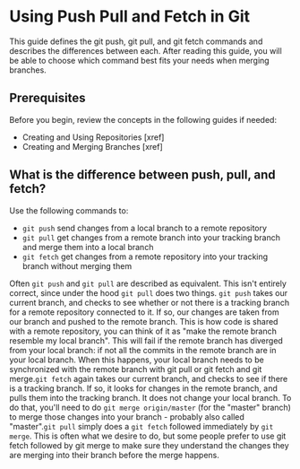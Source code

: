 # Using Push Pull and Fetch in Git
 This guide defines the git push, git pull, and git fetch commands and describes the differences between each. After reading this guide, you will be able to choose which command best fits your needs when merging branches.
## Prerequisites
Before you begin, review the concepts in the following guides if needed:
- Creating and Using Repositories [xref]
- Creating and Merging Branches [xref]
 ## What is the difference between push, pull, and fetch?
Use the following commands to:
 - `git push` send changes from a local branch to a remote repository
 - `git pull` get changes from a remote branch into your tracking branch and merge them into a local branch
 - `git fetch` get changes from a remote repository into your tracking branch without merging them

 Often `git push` and `git pull` are described as equivalent. This isn't entirely correct, since under the hood `git pull` does two things. `git push` takes our current branch, and checks to see whether or not there is a tracking branch for a remote repository connected to it. If so, our changes are taken from our branch and pushed to the remote branch. This is how code is shared with a remote repository, you can think of it as "make the remote branch resemble my local branch". This will fail if the remote branch has diverged from your local branch: if not all the commits in the remote branch are in your local branch. When this happens, your local branch needs to be synchronized with the remote branch with git pull or git fetch and git merge.`git fetch` again takes our current branch, and checks to see if there is a tracking branch. If so, it looks for changes in the remote branch, and pulls them into the tracking branch. It does not change your local branch. To do that, you'll need to do `git merge origin/master` (for the "master" branch) to merge those changes into your branch - probably also called "master".`git pull` simply does a `git fetch` followed immediately by `git merge`. This is often what we desire to do, but some people prefer to use git fetch followed by git merge to make sure they understand the changes they are merging into their branch before the merge happens.
